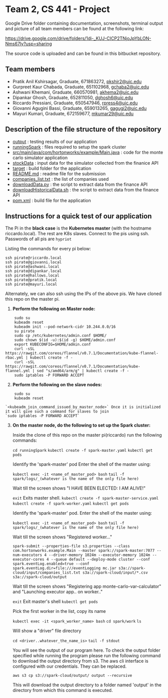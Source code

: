 Team 2, CS 441 - Project
========================

Google Drive folder containing documentation, screenshots, terminal output and picture of all team members can be found at the following link:

https://drive.google.com/drive/folders/1di-_KUJ-CICP2TNjoJpYbLON-Nms67ly?usp=sharing

The source code is uploaded and can be found in this bitbucket repository.

Team members
------------

* Pratik Anil Kshirsagar, Graduate, 671863272, pkshir2@uic.edu
* Gurpreet Kaur Chabada, Graduate, 651102968, gchaba2@uic.edu
* Ashwani Khemani, Graduate, 660570981, akhema2@uic.edu
* Dipankar Ghosh, Graduate, 652811050, dghosh6@uic.edu
* Riccardo Pressiani, Graduate, 650547946, rpress4@uic.edu
* Giovanni Agugini Bassi, Graduate, 659013265, gagugi2@uic.edu
* Mayuri Kumari, Graduate, 672159677, mkumar29@uic.edu 


Description of the file structure of the repository
---------------------------------------------------

* [output](output) : testing results of our application 
* [runningSpark](runningSpark) : files required to setup the spark cluster 
* [src/main/java/com/hortonworks/example/Main.java](src/main/java/com/hortonworks/example/Main.java) : code for the monte carlo simulator application 
* [stockData](stockData) :  input data for the simulator collected from the finanice API
* [target](target) :  build folder for the application 
* [README.md](README.md) : readme file for the submission 
* [companies_list.txt](companies_list.txt) : the list of companies used 
* [downloadData.py](downloadData.py) : the script to extract data from the finance API
* [downloadHistoricalData.sh](downloadHistoricalData.sh) : the script to extract data from the finance API
* [pom.xml](pom.xml) :  build file for the application 


Instructions for a quick test of our application
------------------------------------------------

The Pi in the **black case** is the **Kubernetes master** (with the hostname riccardo.local). The rest are K8s slaves.
Connect to the pis using ssh. Passwords of all pis are `hypriot`

Listing the commands for every pi below:

```
ssh pirate@riccardo.local
ssh pirate@giovanni.local
ssh pirate@ashwani.local
ssh pirate@dipankar.local
ssh pirate@hallows.local
ssh pirate@pratik.local
ssh pirate@mayuri.local
```

Alternately, we can also ssh using the IPs of the above pis.
We have cloned this repo on the master pi. 

1.	**Perform the following on Master node:**
```
	sudo su
	kubeadm reset
	kubeadm init --pod-network-cidr 10.244.0.0/16
	su pirate
	sudo cp /etc/kubernetes/admin.conf $HOME/
	sudo chown $(id -u):$(id -g) $HOME/admin.conf
	export KUBECONFIG=$HOME/admin.conf
	curl -sSL https://rawgit.com/coreos/flannel/v0.7.1/Documentation/kube-flannel-rbac.yml | kubectl create -f -
	curl -sSL https://rawgit.com/coreos/flannel/v0.7.1/Documentation/kube-flannel.yml | sed "s/amd64/arm/g" | kubectl create -f -
	sudo iptables -P FORWARD ACCEPT
```

2.	**Perform the following on the slave nodes:**
```
	sudo su
	kubeadm reset
```
	`<kubeadm_join_command_issued_by_master_node>` Once it is initialized it will give such a command for slaves to join
	`sudo iptables -P FORWARD ACCEPT`
	
3.	**On the master node, do the following to set up the Spark cluster:**
	
	Inside the clone of this repo on the master pi(riccardo) run the following commands: 
	
	`cd runningSpark`
	`kubectl create -f spark-master.yaml`
	`kubectl get pods`
	
	Identify the 'spark-master' pod
	Enter the shell of the master using:
	
	`kubectl exec -it <name_of_master_pod> bash`
	`tail -f spark/logs/_(whatever is the name of the only file here)`
	
	Wait till the screen shows "I HAVE BEEN ELECTED: I AM ALIVE!"
	
	`exit` Exits master shell.
	`kubectl create -f spark-master-service.yaml`
	`kubectl create -f spark-worker.yaml`
	`kubectl get pods`
	
	Identify the 'spark-master' pod. Enter the shell of the master using:
	
	`kubectl exec -it <name_of_master_pod> bash`
	`tail -f spark/logs/_(whatever is the name of the only file here)`
	
	Wait till the screen shows "Registered worker..."
	
	`spark-submit --properties-file s3.properties --class com.hortonworks.example.Main --master spark://spark-master:7077 --num-executors 4 --driver-memory 1024m --executor-memory 1024m --executor-cores 4 --queue default --deploy-mode cluster --conf spark.eventLog.enabled=true --conf spark.eventLog.dir=file:///eventLogging mc.jar s3a://spark-cloud/input/companies_list.txt s3a://spark-cloud/input/*.csv s3a://spark-cloud/output`
	
	Wait till the screen shows "Registering app monte-carlo-var-calculator" and "Launching executor app.. on worker.."
	
	`exit` Exit master's shell
	`kubectl get pods`
	
	Pick the first worker in the list, copy its name
	
	`kubectl exec -it <spark_worker_name> bash`
	`cd spark/work`
	`ls`
	
	Will show a "driver" file directory
	
	`cd <driver..whatever_the_name_is>` 
	`tail -f stdout`
	
	You will see the output of our program here.
	To check the output folder specified while running the program please run the following command to download the output directory from s3. The aws cli interface is configured with our credentials. They can be replaced.
	
	`aws s3 cp s3://spark-cloud/output/ output --recursive`
	
	This will download the output directory to a folder named 'output' in the directory from which this command is executed.
